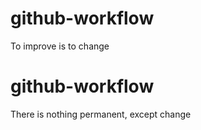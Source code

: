 # github-workflow
To improve is to change
# github-workflow
There is nothing permanent, except change